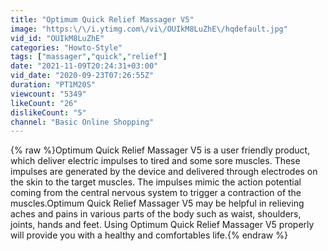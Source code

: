```yaml
---
title: "Optimum Quick Relief Massager V5"
image: "https:\/\/i.ytimg.com\/vi\/OUIkM8LuZhE\/hqdefault.jpg"
vid_id: "OUIkM8LuZhE"
categories: "Howto-Style"
tags: ["massager","quick","relief"]
date: "2021-11-09T20:24:31+03:00"
vid_date: "2020-09-23T07:26:55Z"
duration: "PT1M20S"
viewcount: "5349"
likeCount: "26"
dislikeCount: "5"
channel: "Basic Online Shopping"
---
```

{% raw %}Optimum Quick Relief Massager V5 is a user friendly product, which deliver electric impulses to tired and some sore muscles. These impulses are generated by the device and delivered through electrodes on the skin to the target muscles. The impulses mimic the action potential coming from the central nervous system to trigger a contraction of the muscles.Optimum Quick Relief Massager V5 may be helpful in relieving aches and pains in various parts of the body such as waist, shoulders, joints, hands and feet. Using Optimum Quick Relief Massager V5 properly will provide you with a healthy and comfortables life.{% endraw %}
